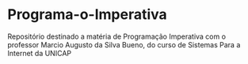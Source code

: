 # Programa-o-Imperativa
Repositório destinado a matéria de Programação Imperativa com o professor Marcio Augusto da Silva Bueno, do curso de Sistemas Para a Internet da UNICAP
